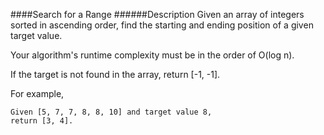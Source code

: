 ####Search for a Range
######Description
Given an array of integers sorted in ascending order, find the starting and ending position of a given target value.

Your algorithm's runtime complexity must be in the order of O(log n).

If the target is not found in the array, return [-1, -1].

For example,
```
Given [5, 7, 7, 8, 8, 10] and target value 8,
return [3, 4].
```